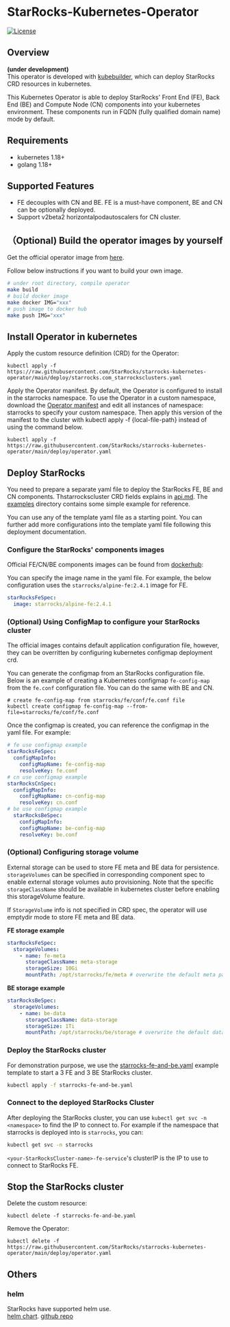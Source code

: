 # StarRocks-Kubernetes-Operator
[![License](https://img.shields.io/badge/License-Apache%202.0-blue.svg)](https://opensource.org/licenses/Apache-2.0)

## Overview
**(under development)**  
This operator is developed with [kubebuilder](https://github.com/kubernetes-sigs/kubebuilder), which can deploy StarRocks CRD resources in kubernetes.

This Kubernetes Operator is able to deploy StarRocks' Front End (FE), Back End (BE) and Compute Node (CN) components into your kubernetes environment. These components run in FQDN (fully qualified domain name) mode by default.

## Requirements
 * kubernetes 1.18+
 * golang 1.18+

## Supported Features
* FE decouples with CN and BE. FE is a must-have component, BE and CN can be optionally deployed.
* Support v2beta2 horizontalpodautoscalers for CN cluster.

## （Optional) Build the operator images by yourself
Get the official operator image from [here](https://hub.docker.com/r/starrocks/centos-operator/tags).

Follow below instructions if you want to build your own image.

```bash
# under root directory, compile operator
make build 
# build docker image
make docker IMG="xxx"
# push image to docker hub
make push IMG="xxx"
```

## Install Operator in kubernetes
Apply the custom resource definition (CRD) for the Operator:
```shell
kubectl apply -f https://raw.githubusercontent.com/StarRocks/starrocks-kubernetes-operator/main/deploy/starrocks.com_starrocksclusters.yaml
```
Apply the Operator manifest. By default, the Operator is configured to install in the starrocks namespace. 
To use the Operator in a custom namespace, download the [Operator manifest](https://raw.githubusercontent.com/StarRocks/starrocks-kubernetes-operator/main/deploy/operator.yaml) and edit all instances of namespace: starrocks to specify your custom namespace.
Then apply this version of the manifest to the cluster with kubectl apply -f {local-file-path} instead of using the command below.
```shell
kubectl apply -f https://raw.githubusercontent.com/StarRocks/starrocks-kubernetes-operator/main/deploy/operator.yaml
```

## Deploy StarRocks
You need to prepare a separate yaml file to deploy the StarRocks FE, BE and CN components.
Thstarrockscluster CRD fields explains in [api.md](./doc/api.md).
The [examples](./examples/starrocks) directory contains some simple example for reference.

You can use any of the template yaml file as a starting point. You can further add more configurations into the template yaml file following this deployment documentation.

### Configure the StarRocks' components images
Official FE/CN/BE components images can be found from [dockerhub](https://hub.docker.com/u/starrocks):

You can specify the image name in the yaml file.
For example, the below configuration uses the `starrocks/alpine-fe:2.4.1` image for FE.
```yaml
starRocksFeSpec:
  image: starrocks/alpine-fe:2.4.1
```

### (Optional) Using ConfigMap to configure your StarRocks cluster

The official images contains default application configuration file, however, they can be overritten by configuring kubernetes configmap deployment crd. 

You can generate the configmap from an StarRocks configuration file.
Below is an example of creating a Kubernetes configmap `fe-config-map` from the `fe.conf` configuration file. You can do the same with BE and CN.
```shell
# create fe-config-map from starrocks/fe/conf/fe.conf file
kubectl create configmap fe-config-map --from-file=starrocks/fe/conf/fe.conf
```
Once the configmap is created, you can reference the configmap in the yaml file.
For example:
```yaml
# fe use configmap example
starRocksFeSpec:
  configMapInfo:
    configMapName: fe-config-map
    resolveKey: fe.conf
# cn use configmap example
starRocksCnSpec:
  configMapInfo:
    configMapName: cn-config-map
    resolveKey: cn.conf
# be use configmap example
  starRocksBeSpec:
    configMapInfo:
    configMapName: be-config-map
    resolveKey: be.conf
```
### (Optional) Configuring storage volume
External storage can be used to store FE meta and BE data for persistence. `storageVolumes` can be specified in corresponding component spec to enable external storage volumes auto provisioning. Note that the specific `storageClassName` should be available in kubernetes cluster before enabling this storageVolume feature.

If `StorageVolume` info is not specified in CRD spec, the operator will use emptydir mode to store FE meta and BE data. 

**FE storage example**
```yaml
starRocksFeSpec:
  storageVolumes:
    - name: fe-meta
      storageClassName: meta-storage
      storageSize: 10Gi
      mountPath: /opt/starrocks/fe/meta # overwrite the default meta path
```
**BE storage example**
```yaml
starRocksBeSpec:
  storageVolumes:
    - name: be-data
      storageClassName: data-storage
      storageSize: 1Ti
      mountPath: /opt/starrocks/be/storage # overwrite the default data path
```

### Deploy the StarRocks cluster
For demonstration purpose, we use the [starrocks-fe-and-be.yaml](./examples/starrocks/starrocks-fe-and-be.yaml) example template to start a 3 FE and 3 BE StarRocks cluster.

```bash
kubectl apply -f starrocks-fe-and-be.yaml
```

### Connect to the deployed StarRocks Cluster

After deploying the StarRocks cluster, you can use `kubectl get svc -n <namespace>` to find the IP to connect to. For example if the namespace that starrocks is deployed into is `starrocks`, you can:
```bash
kubectl get svc -n starrocks
```
`<your-StarRocksCluster-name>-fe-service`'s clusterIP is the IP to use to connect to StarRocks FE.

## Stop the StarRocks cluster

Delete the custom resource:
```shell
kubectl delete -f starrocks-fe-and-be.yaml
```

Remove the Operator:
```shell
kubectl delete -f  https://raw.githubusercontent.com/StarRocks/starrocks-kubernetes-operator/main/deploy/operator.yaml
```

## Others 
### helm
StarRocks have supported helm use.  
[helm chart](https://artifacthub.io/packages/helm/kube-starrocks/kube-starrocks). [github repo](https://github.com/StarRocks/helm-charts)

